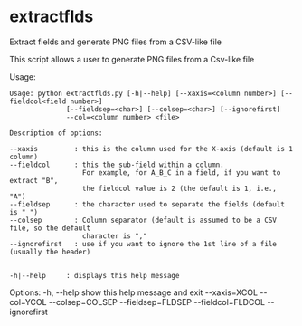 extractflds
===========

Extract fields and generate PNG files from a CSV-like file

This script allows a user to generate PNG files from a Csv-like file


Usage:

    Usage: python extractflds.py [-h|--help] [--xaxis=<column number>] [--fieldcol<field number>]
                  [--fieldsep=<char>] [--colsep=<char>] [--ignorefirst]
                  --col=<column number> <file>

    Description of options:

    --xaxis         : this is the column used for the X-axis (default is 1 column)
    --fieldcol      : this the sub-field within a column.
                      For example, for A_B_C in a field, if you want to extract "B",
                      the fieldcol value is 2 (the default is 1, i.e., "A")
    --fieldsep      : the character used to separate the fields (default is "_")
    --colsep        : Column separator (default is assumed to be a CSV file, so the default
                      character is ","
    --ignorefirst   : use if you want to ignore the 1st line of a file (usually the header)


    -h|--help     : displays this help message


Options:
  -h, --help         show this help message and exit
  --xaxis=XCOL
  --col=YCOL
  --colsep=COLSEP
  --fieldsep=FLDSEP
  --fieldcol=FLDCOL
  --ignorefirst
  
